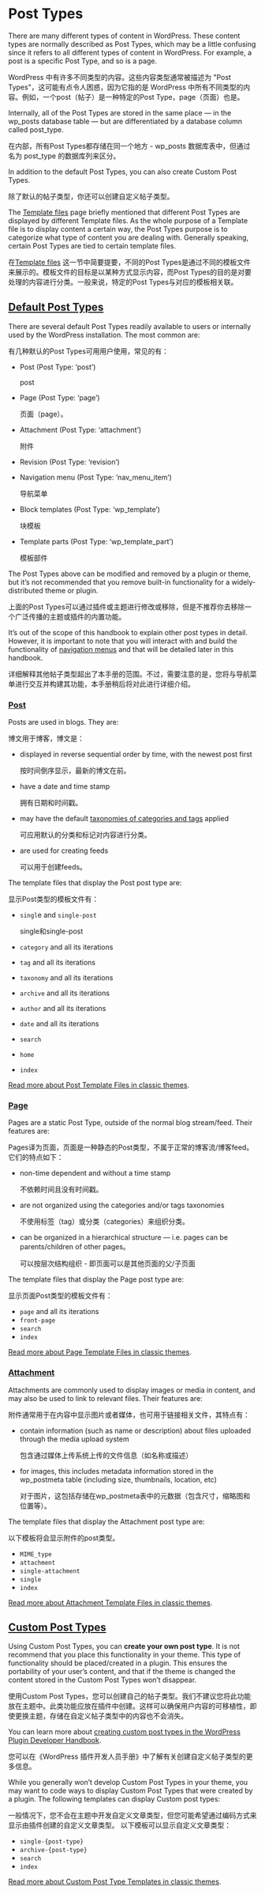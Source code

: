 # Post Types

There are many different types of content in WordPress. These content types are normally described as Post Types, which may be a little confusing since it refers to all different types of content in WordPress. For example, a post is a specific Post Type, and so is a page.

WordPress 中有许多不同类型的内容。这些内容类型通常被描述为 "Post Types"，这可能有点令人困惑，因为它指的是 WordPress 中所有不同类型的内容。例如，一个post（帖子）是一种特定的Post Type，page（页面）也是。

Internally, all of the Post Types are stored in the same place — in the wp_posts database table — but are differentiated by a database column called post_type.

在内部，所有Post Types都存储在同一个地方 - wp_posts 数据库表中，但通过名为 post_type 的数据库列来区分。

In addition to the default Post Types, you can also create Custom Post Types.

除了默认的帖子类型，你还可以创建自定义帖子类型。

The [Template files](https://developer.wordpress.org/themes/basics/template-files/) page briefly mentioned that different Post Types are displayed by different Template files.  As the whole purpose of a Template file is to display content a certain way, the Post Types purpose is to categorize what type of content you are dealing with. Generally speaking, certain Post Types are tied to certain template files.

在[Template files](https://developer.wordpress.org/themes/basics/template-files/) 这一节中简要提要，不同的Post Types是通过不同的模板文件来展示的。模板文件的目标是以某种方式显示内容，而Post Types的目的是对要处理的内容进行分类。一般来说，特定的Post Types与对应的模板相关联。



## [Default Post Types](https://developer.wordpress.org/themes/basics/post-types/#default-post-types)

There are several default Post Types readily available to users or internally used by the WordPress installation. The most common are:

有几种默认的Post Types可用用户使用，常见的有：

- Post (Post Type: ‘post’)

    post

- Page (Post Type: ‘page’)

    页面（page）。

- Attachment (Post Type: ‘attachment’)

    附件

- Revision (Post Type: ‘revision’)

- Navigation menu (Post Type: ‘nav_menu_item’)

    导航菜单

- Block templates (Post Type: ‘wp_template’)

    块模板

- Template parts (Post Type: ‘wp_template_part’)

    模板部件

The Post Types above can be modified and removed by a plugin or theme, but it’s not recommended that you remove built-in functionality for a widely-distributed theme or plugin.

上面的Post Types可以通过插件或主题进行修改或移除，但是不推荐你去移除一个广泛传播的主题或插件的内置功能。

It’s out of the scope of this handbook to explain other post types in detail. However, it is important to note that you will interact with and build the functionality of [navigation menus](https://developer.wordpress.org/themes/functionality/navigation-menus/) and that will be detailed later in this handbook.

详细解释其他帖子类型超出了本手册的范围。不过，需要注意的是，您将与导航菜单进行交互并构建其功能，本手册稍后将对此进行详细介绍。



### [Post](https://developer.wordpress.org/themes/basics/post-types/#post)

Posts are used in blogs. They are:

博文用于博客，博文是：

- displayed in reverse sequential order by time, with the newest post first

    按时间倒序显示，最新的博文在前。

- have a date and time stamp

    拥有日期和时间戳。

- may have the default [taxonomies of categories and tags](https://developer.wordpress.org/themes/functionality/categories-tags-custom-taxonomies/) applied

    可应用默认的分类和标记对内容进行分类。

- are used for creating feeds

    可以用于创建feeds。

The template files that display the Post post type are:

显示Post类型的模板文件有：

- `singl`e and `single-post`

    single和single-post

- `category` and all its iterations

- `tag` and all its iterations

- `taxonomy` and all its iterations

- `archive` and all its iterations

- `author` and all its iterations

- `date` and all its iterations

- `search`

- `home`

- `index`

[Read more about Post Template Files in classic themes](https://developer.wordpress.org/themes/template-files-section/post-template-files/).





### [Page](https://developer.wordpress.org/themes/basics/post-types/#page-2)

Pages are a static Post Type, outside of the normal blog stream/feed. Their features are:

Pages译为页面，页面是一种静态的Post类型，不属于正常的博客流/博客feed。它们的特点如下：

- non-time dependent and without a time stamp

  不依赖时间且没有时间戳。

- are not organized using the categories and/or tags taxonomies

  不使用标签（tag）或分类（categories）来组织分类。

- can be organized in a hierarchical structure — i.e. pages can be parents/children of other pages。

  可以按层次结构组织 - 即页面可以是其他页面的父/子页面

The template files that display the Page post type are:

显示页面Post类型的模板文件有：

- `page` and all its iterations
- `front-page`
- `search`
- `index`

[Read more about Page Template Files in classic themes](https://developer.wordpress.org/themes/template-files-section/page-template-files/).





### [Attachment](https://developer.wordpress.org/themes/basics/post-types/#attachment)

Attachments are commonly used to display images or media in content, and may also be used to link to relevant files. Their features are:

附件通常用于在内容中显示图片或者媒体，也可用于链接相关文件，其特点有：

- contain information (such as name or description) about files uploaded through the media upload system

  包含通过媒体上传系统上传的文件信息（如名称或描述）

- for images, this includes metadata information stored in the wp_postmeta table (including size, thumbnails, location, etc)

  对于图片，这包括存储在wp_postmeta表中的元数据（包含尺寸，缩略图和位置等）。

The template files that display the Attachment post type are:

以下模板将会显示附件的post类型。

- `MIME_type`
- `attachment`
- `single-attachment`
- `single`
- `index`

[Read more about Attachment Template Files in classic themes](https://developer.wordpress.org/themes/template-files-section/attachment-template-files/).



## [Custom Post Types](https://developer.wordpress.org/themes/basics/post-types/#custom-post-types)

Using Custom Post Types, you can **create your own post type**. It is not recommend that you place this functionality in your theme. This type of functionality should be placed/created in a plugin. This ensures the portability of your user’s content, and that if the theme is changed the content stored in the Custom Post Types won’t disappear.

使用Custom Post Types，您可以创建自己的帖子类型。我们不建议您将此功能放在主题中。此类功能应放在插件中创建。这样可以确保用户内容的可移植性，即使更换主题，存储在自定义帖子类型中的内容也不会消失。

You can learn more about [creating custom post types in the WordPress Plugin Developer Handbook](https://developer.wordpress.org/plugins/post-types/registering-custom-post-types/).

您可以在《WordPress 插件开发人员手册》中了解有关创建自定义帖子类型的更多信息。

While you generally won’t develop Custom Post Types in your theme, you may want to code ways to display Custom Post Types that were created by a plugin.  The following templates can display Custom post types:

一般情况下，您不会在主题中开发自定义文章类型，但您可能希望通过编码方式来显示由插件创建的自定义文章类型。  以下模板可以显示自定义文章类型：

- `single-{post-type}`
- `archive-{post-type}`
- `search`
- `index`

[Read more about Custom Post Type Templates in classic themes](https://developer.wordpress.org/themes/template-files-section/custom-post-type-template-files/).